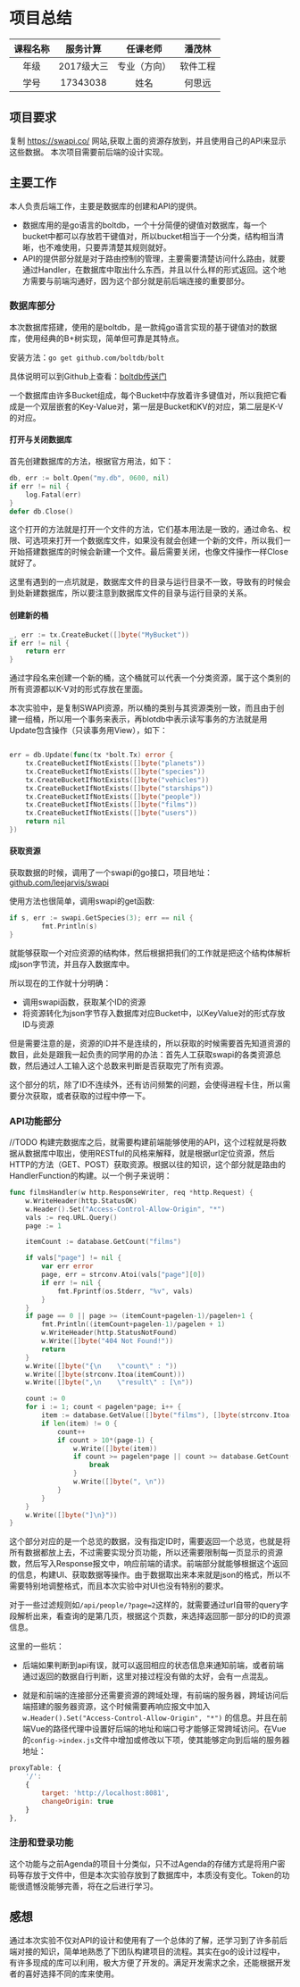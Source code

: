 # 项目总结

| 课程名称 | 服务计算 |   任课老师   |      潘茂林      |
| :------: | :------------: | :----------: | :--------------: |
|   年级   |      2017级大三      | 专业（方向） |     软件工程     |
|   学号   |    17343038    |     姓名     |      何思远      |

## 项目要求

复制 https://swapi.co/ 网站,获取上面的资源存放到，并且使用自己的API来显示这些数据。
本次项目需要前后端的设计实现。

## 主要工作

本人负责后端工作，主要是数据库的创建和API的提供。
- 数据库用的是go语言的boltdb，一个十分简便的键值对数据库，每一个bucket中都可以存放若干键值对，所以bucket相当于一个分类，结构相当清晰，也不难使用，只要弄清楚其规则就好。
- API的提供部分就是对于路由控制的管理，主要需要清楚访问什么路由，就要通过Handler，在数据库中取出什么东西，并且以什么样的形式返回。这个地方需要与前端沟通好，因为这个部分就是前后端连接的重要部分。

### 数据库部分

本次数据库搭建，使用的是boltdb，是一款纯go语言实现的基于键值对的数据库，使用经典的B+树实现，简单但可靠是其特点。

安装方法：`go get github.com/boltdb/bolt`

具体说明可以到Github上查看：[boltdb传送门](https://github.com/boltdb/bolt)

一个数据库由许多Bucket组成，每个Bucket中存放着许多键值对，所以我把它看成是一个双层嵌套的Key-Value对，第一层是Bucket和KV的对应，第二层是K-V的对应。

#### 打开与关闭数据库

首先创建数据库的方法，根据官方用法，如下：

```go
db, err := bolt.Open("my.db", 0600, nil)
if err != nil {
    log.Fatal(err)
}
defer db.Close()
```

这个打开的方法就是打开一个文件的方法，它们基本用法是一致的，通过命名、权限、可选项来打开一个数据库文件，如果没有就会创建一个新的文件，所以我们一开始搭建数据库的时候会新建一个文件。最后需要关闭，也像文件操作一样Close就好了。

这里有遇到的一点坑就是，数据库文件的目录与运行目录不一致，导致有的时候会到处新建数据库，所以要注意到数据库文件的目录与运行目录的关系。

#### 创建新的桶

```go
_, err := tx.CreateBucket([]byte("MyBucket"))
if err != nil {
    return err
}
```

通过字段名来创建一个新的桶，这个桶就可以代表一个分类资源，属于这个类别的所有资源都以K-V对的形式存放在里面。

本次实验中，是复制SWAPI资源，所以桶的类别与其资源类别一致，而且由于创建一组桶，所以用一个事务来表示，再blotdb中表示读写事务的方法就是用Update包含操作（只读事务用View），如下：

```go

err = db.Update(func(tx *bolt.Tx) error {
    tx.CreateBucketIfNotExists([]byte("planets"))
    tx.CreateBucketIfNotExists([]byte("species"))
    tx.CreateBucketIfNotExists([]byte("vehicles"))
    tx.CreateBucketIfNotExists([]byte("starships"))
    tx.CreateBucketIfNotExists([]byte("people"))
    tx.CreateBucketIfNotExists([]byte("films"))
    tx.CreateBucketIfNotExists([]byte("users"))
    return nil
})
```

#### 获取资源

获取数据的时候，调用了一个swapi的go接口，项目地址：[github.com/leejarvis/swapi](https://github.com/leejarvis/swapi)

使用方法也很简单，调用swapi的get函数:

```go
if s, err := swapi.GetSpecies(3); err == nil {
		fmt.Println(s)
}
```

就能够获取一个对应资源的结构体，然后根据把我们的工作就是把这个结构体解析成json字节流，并且存入数据库中。

所以现在的工作就十分明确：
- 调用swapi函数，获取某个ID的资源
- 将资源转化为json字节存入数据库对应Bucket中，以KeyValue对的形式存放ID与资源

但是需要注意的是，资源的ID并不是连续的，所以获取的时候需要首先知道资源的数目，此处是跟我一起负责的同学用的办法：首先人工获取swapi的各类资源总数，然后通过人工输入这个总数来判断是否获取完了所有资源。

这个部分的坑，除了ID不连续外，还有访问频繁的问题，会使得进程卡住，所以需要分次获取，或者获取的过程中停一下。


### API功能部分

//TODO
构建完数据库之后，就需要构建前端能够使用的API，这个过程就是将数据从数据库中取出，使用RESTful的风格来解释，就是根据url定位资源，然后HTTP的方法（GET、POST）获取资源。根据以往的知识，这个部分就是路由的HandlerFunction的构建。以一个例子来说明：

```go
func filmsHandler(w http.ResponseWriter, req *http.Request) {
	w.WriteHeader(http.StatusOK)
	w.Header().Set("Access-Control-Allow-Origin", "*")
	vals := req.URL.Query()
	page := 1

	itemCount := database.GetCount("films")

	if vals["page"] != nil {
		var err error
		page, err = strconv.Atoi(vals["page"][0])
		if err != nil {
			fmt.Fprintf(os.Stderr, "%v", vals)
		}
	}
	if page == 0 || page >= (itemCount+pagelen-1)/pagelen+1 {
		fmt.Println((itemCount+pagelen-1)/pagelen + 1)
		w.WriteHeader(http.StatusNotFound)
		w.Write([]byte("404 Not Found!"))
		return
	}
	w.Write([]byte("{\n    \"count\" : "))
	w.Write([]byte(strconv.Itoa(itemCount)))
	w.Write([]byte(",\n    \"result\" : [\n"))

	count := 0
	for i := 1; count < pagelen*page; i++ {
		item := database.GetValue([]byte("films"), []byte(strconv.Itoa(i)))
		if len(item) != 0 {
			count++
			if count > 10*(page-1) {
				w.Write([]byte(item))
				if count >= pagelen*page || count >= database.GetCount("films") {
					break
				}
				w.Write([]byte(", \n"))
			}
		}
	}
	w.Write([]byte("]\n}"))
}
```

这个部分对应的是一个总览的数据，没有指定ID时，需要返回一个总览，也就是将所有数据都放上去，不过需要实现分页功能，所以还需要限制每一页显示的资源数，然后写入Response报文中，响应前端的请求。前端部分就能够根据这个返回的信息，构建UI、获取数据等操作。由于数据取出来本来就是json的格式，所以不需要特别地调整格式，而且本次实验中对UI也没有特别的要求。

对于一些过滤规则如`/api/people/?page=2`这样的，就需要通过url自带的query字段解析出来，看查询的是第几页，根据这个页数，来选择返回那一部分的ID的资源信息。

这里的一些坑：
- 后端如果判断到api有误，就可以返回相应的状态信息来通知前端，或者前端通过返回的数据自行判断，这里对接过程没有做的太好，会有一点混乱。

- 就是和前端的连接部分还需要资源的跨域处理，有前端的服务器，跨域访问后端搭建的服务器资源，这个时候需要再响应报文中加入
`w.Header().Set("Access-Control-Allow-Origin", "*")`
的信息。并且在前端Vue的路径代理中设置好后端的地址和端口号才能够正常跨域访问。在Vue的`config->index.js`文件中增加或修改以下项，使其能够定向到后端的服务器地址：
```javascript
proxyTable: {
    '/': 
    {
        target: 'http://localhost:8081',
        changeOrigin: true
    }
},
```

### 注册和登录功能

这个功能与之前Agenda的项目十分类似，只不过Agenda的存储方式是将用户密码等存放于文件中，但是本次实验存放到了数据库中，本质没有变化。Token的功能很遗憾没能够完善，将在之后进行学习。


## 感想

通过本次实验不仅对API的设计和使用有了一个总体的了解，还学习到了许多前后端对接的知识，简单地熟悉了下团队构建项目的流程。其实在go的设计过程中，有许多现成的库可以利用，极大方便了开发的。满足开发需求之余，还能根据开发者的喜好选择不同的库来使用。
